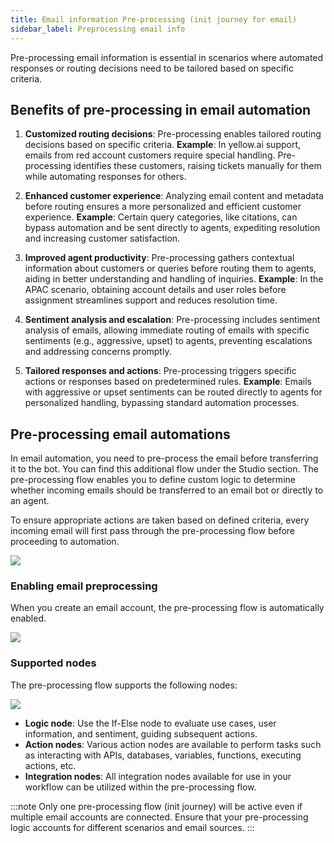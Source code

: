 ```yaml
---
title: Email information Pre-processing (init journey for email)
sidebar_label: Preprocessing email info
---
```


Pre-processing email information is essential in scenarios where automated responses or routing decisions need to be tailored based on specific criteria. 

## Benefits of pre-processing in email automation

1. **Customized routing decisions**:
   Pre-processing enables tailored routing decisions based on specific criteria.
   **Example**: In yellow.ai support, emails from red account customers require special handling. Pre-processing identifies these customers, raising tickets manually for them while automating responses for others.

2. **Enhanced customer experience**:
   Analyzing email content and metadata before routing ensures a more personalized and efficient customer experience.
   **Example**: Certain query categories, like citations, can bypass automation and be sent directly to agents, expediting resolution and increasing customer satisfaction.

3. **Improved agent productivity**:
   Pre-processing gathers contextual information about customers or queries before routing them to agents, aiding in better understanding and handling of inquiries.
   **Example**: In the APAC scenario, obtaining account details and user roles before assignment streamlines support and reduces resolution time.

4. **Sentiment analysis and escalation**:
   Pre-processing includes sentiment analysis of emails, allowing immediate routing of emails with specific sentiments (e.g., aggressive, upset) to agents, preventing escalations and addressing concerns promptly.

5. **Tailored responses and actions**:
   Pre-processing triggers specific actions or responses based on predetermined rules.
   **Example**: Emails with aggressive or upset sentiments can be routed directly to agents for personalized handling, bypassing standard automation processes.


## Pre-processing email automations

In email automation, you need to pre-process the email before transferring it to the bot. You can find this additional flow under the Studio section. The pre-processing flow enables you to define custom logic to determine whether incoming emails should be transferred to an email bot or directly to an agent.

To ensure appropriate actions are taken based on defined criteria, every incoming email will first pass through the pre-processing flow before proceeding to automation.

   ![](https://i.imgur.com/j5Nkrj8.png)

### Enabling email preprocessing

When you create an email account, the pre-processing flow is automatically enabled.

   ![](https://i.imgur.com/Qnwx8lP.png)

### Supported nodes

The pre-processing flow supports the following nodes:

   ![](https://i.imgur.com/ewSUR6g.png)

- **Logic node**: Use the If-Else node to evaluate use cases, user information, and sentiment, guiding subsequent actions.
- **Action nodes**: Various action nodes are available to perform tasks such as interacting with APIs, databases, variables, functions, executing actions, etc.
- **Integration nodes**: All integration nodes available for use in your workflow can be utilized within the pre-processing flow.


:::note
Only one pre-processing flow (init journey) will be active even if multiple email accounts are connected. Ensure that your pre-processing logic accounts for different scenarios and email sources.
:::


